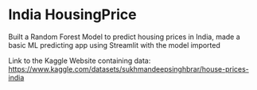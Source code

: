 # India HousingPrice
Built a Random Forest Model to predict housing prices in India, made a basic ML predicting app using Streamlit with the model imported

Link to the Kaggle Website containing data: https://www.kaggle.com/datasets/sukhmandeepsinghbrar/house-prices-india
